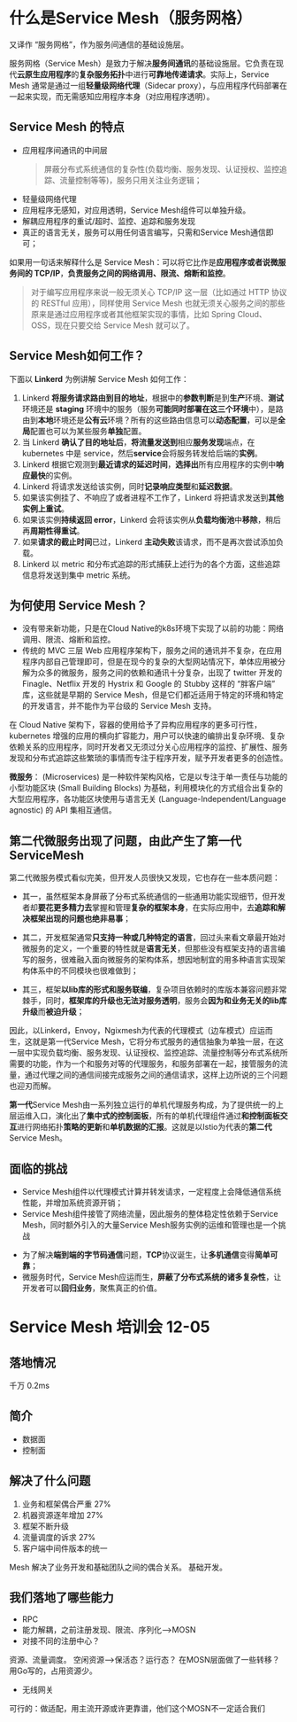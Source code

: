 # 什么是Service Mesh（服务网格）
又译作 “服务网格”，作为服务间通信的基础设施层。

服务网格（Service Mesh）是致力于解决**服务间通讯**的基础设施层。它负责在现代**云原生应用程序**的**复杂服务拓扑**中进行**可靠地传递请求**。实际上，Service Mesh 通常是通过一组**轻量级网络代理**（Sidecar proxy），与应用程序代码部署在一起来实现，而无需感知应用程序本身（对应用程序透明）。

## Service Mesh 的特点
* 应用程序间通讯的中间层
  >屏蔽分布式系统通信的复杂性(负载均衡、服务发现、认证授权、监控追踪、流量控制等等)，服务只用关注业务逻辑；
* 轻量级网络代理
* 应用程序无感知，对应用透明，Service Mesh组件可以单独升级。
* 解耦应用程序的重试/超时、监控、追踪和服务发现
* 真正的语言无关，服务可以用任何语言编写，只需和Service Mesh通信即可；

如果用一句话来解释什么是 Service Mesh：可以将它比作是**应用程序或者说微服务间的 TCP/IP**，**负责服务之间的网络调用、限流、熔断和监控**。
>对于编写应用程序来说一般无须关心 TCP/IP 这一层（比如通过 HTTP 协议的 RESTful 应用），同样使用 Service Mesh 也就无须关心服务之间的那些原来是通过应用程序或者其他框架实现的事情，比如 Spring Cloud、OSS，现在只要交给 Service Mesh 就可以了。

## Service Mesh如何工作？
下面以 **Linkerd** 为例讲解 Service Mesh 如何工作：

1. Linkerd **将服务请求路由到目的地址**，根据中的**参数判断**是到**生产**环境、**测试**环境还是 **staging** 环境中的服务（服务**可能同时部署在这三个环境**中），是路由到**本地**环境还是**公有云**环境？所有的这些路由信息可以**动态配置**，可以是**全局**配置也可以为某些服务**单独**配置。
2. 当 Linkerd **确认了目的地址后**，**将流量发送到**相应**服务发现**端点，在 kubernetes 中是 service，然后**service**会将服务转发给后端的**实例**。
3. Linkerd 根据它观测到**最近请求的延迟时间**，**选择出**所有应用程序的实例中**响应最快**的实例。
4. Linkerd 将请求发送给该实例，同时**记录响应类型**和**延迟数据**。
5. 如果该实例挂了、不响应了或者进程不工作了，Linkerd 将把请求发送到**其他实例上重试**。
6. 如果该实例**持续返回 error**，Linkerd 会将该实例从**负载均衡池**中**移除**，稍后再**周期性得重试**。
7. 如果**请求的截止时间**已过，Linkerd **主动失败**该请求，而不是再次尝试添加负载。
8. Linkerd 以 metric 和分布式追踪的形式捕获上述行为的各个方面，这些追踪信息将发送到集中 metric 系统。

## 为何使用 Service Mesh？
- 没有带来新功能，只是在Cloud Native的k8s环境下实现了以前的功能：网络调用、限流、熔断和监控。
- 传统的 MVC 三层 Web 应用程序架构下，服务之间的通讯并不复杂，在应用程序内部自己管理即可，但是在现今的复杂的大型网站情况下，单体应用被分解为众多的微服务，服务之间的依赖和通讯十分复杂，出现了 twitter 开发的 Finagle、Netflix 开发的 Hystrix 和 Google 的 Stubby 这样的 “胖客户端” 库，这些就是早期的 Service Mesh，但是它们都近适用于特定的环境和特定的开发语言，并不能作为平台级的 Service Mesh 支持。

在 Cloud Native 架构下，容器的使用给予了异构应用程序的更多可行性，kubernetes 增强的应用的横向扩容能力，用户可以快速的编排出复杂环境、复杂依赖关系的应用程序，同时开发者又无须过分关心应用程序的监控、扩展性、服务发现和分布式追踪这些繁琐的事情而专注于程序开发，赋予开发者更多的创造性。

**微服务**： (Microservices) 是一种软件架构风格，它是以专注于单一责任与功能的小型功能区块 (Small Building Blocks) 为基础，利用模块化的方式组合出复杂的大型应用程序，各功能区块使用与语言无关 (Language-Independent/Language agnostic) 的 API 集相互通信。

## 第二代微服务出现了问题，由此产生了第一代ServiceMesh
第二代微服务模式看似完美，但开发人员很快又发现，它也存在一些本质问题：

- 其一，虽然框架本身屏蔽了分布式系统通信的一些通用功能实现细节，但开发者却**要花更多精力去**掌握和管理**复杂的框架本身**，在实际应用中，去**追踪和解决框架出现的问题也绝非易事**；

- 其二，开发框架通常**只支持一种或几种特定的语言**，回过头来看文章最开始对微服务的定义，一个重要的特性就是**语言无关**，但那些没有框架支持的语言编写的服务，很难融入面向微服务的架构体系，想因地制宜的用多种语言实现架构体系中的不同模块也很难做到；
- 其三，框架**以lib库的形式和服务联编**，复杂项目依赖时的库版本兼容问题非常棘手，同时，**框架库的升级也无法对服务透明**，服务会**因为和业务无关的lib库升级**而**被迫升级**；

因此，以Linkerd，Envoy，Ngixmesh为代表的代理模式（边车模式）应运而生，这就是第一代Service Mesh，它将分布式服务的通信抽象为单独一层，在这一层中实现负载均衡、服务发现、认证授权、监控追踪、流量控制等分布式系统所需要的功能，作为一个和服务对等的代理服务，和服务部署在一起，接管服务的流量，通过代理之间的通信间接完成服务之间的通信请求，这样上边所说的三个问题也迎刃而解。

**第一代**Service Mesh由一系列独立运行的单机代理服务构成，为了提供统一的上层运维入口，演化出了**集中式的控制面板**，所有的单机代理组件通过**和控制面板交互**进行网络拓扑**策略的更新**和**单机数据的汇报**。这就是以Istio为代表的**第二代**Service Mesh。

## 面临的挑战
* Service Mesh组件以代理模式计算并转发请求，一定程度上会降低通信系统性能，并增加系统资源开销；
* Service Mesh组件接管了网络流量，因此服务的整体稳定性依赖于Service Mesh，同时额外引入的大量Service Mesh服务实例的运维和管理也是一个挑战

- 为了解决**端到端的字节码通信**问题，**TCP**协议诞生，让**多机通信**变得**简单可靠**；
- 微服务时代，Service Mesh应运而生，**屏蔽了分布式系统的诸多复杂性**，让开发者可以**回归业务**，聚焦真正的价值。

# Service Mesh 培训会 12-05

## 落地情况
千万
0.2ms

## 简介
- 数据面
- 控制面

## 解决了什么问题
1. 业务和框架偶合严重 27%
2. 机器资源逐年增加 27%
3. 框架不断升级
4. 流量调度的诉求 27%
5. 客户端中间件版本的统一

Mesh 解决了业务开发和基础团队之间的偶合关系。 基础开发。

## 我们落地了哪些能力
- RPC
- 能力解耦，之前注册发现、限流、序列化——>MOSN
- 对接不同的注册中心？


资源、流量调度。
空闲资源——>保活态？运行态？  在MOSN层面做了一些转移？ 用Go写的，占用资源少。

- 无线网关

可行的：做适配，用主流开源或许更靠谱，他们这个MOSN不一定适合我们

